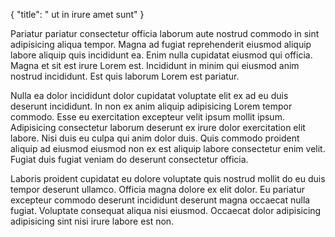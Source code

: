 {
  "title": " ut in irure amet sunt"
}

Pariatur pariatur consectetur officia laborum aute nostrud commodo in sint adipisicing aliqua tempor. Magna ad fugiat reprehenderit eiusmod aliquip labore aliquip quis incididunt ea. Enim nulla cupidatat eiusmod qui officia. Magna et sit est irure Lorem est. Incididunt in minim qui eiusmod anim nostrud incididunt. Est quis laborum Lorem est pariatur.

Nulla ea dolor incididunt dolor cupidatat voluptate elit ex ad eu duis deserunt incididunt. In non ex anim aliquip adipisicing Lorem tempor commodo. Esse eu exercitation excepteur velit ipsum mollit ipsum. Adipisicing consectetur laborum deserunt ex irure dolor exercitation elit labore. Nisi duis eu culpa qui anim dolor duis. Quis commodo proident aliquip ad eiusmod eiusmod non ex est aliquip labore consectetur enim velit. Fugiat duis fugiat veniam do deserunt consectetur officia.

Laboris proident cupidatat eu dolore voluptate quis nostrud mollit do eu duis tempor deserunt ullamco. Officia magna dolore ex elit dolor. Eu pariatur excepteur commodo deserunt incididunt deserunt magna occaecat nulla fugiat. Voluptate consequat aliqua nisi eiusmod. Occaecat dolor adipisicing adipisicing sint nisi irure labore est non.